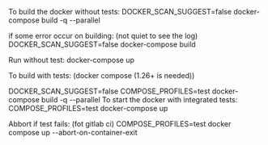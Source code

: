To build the docker without tests:
DOCKER_SCAN_SUGGEST=false docker-compose build -q --parallel

if some error occur on building: (not quiet to see the log)
DOCKER_SCAN_SUGGEST=false docker-compose build 

Run without test:
docker-compose up


To build with tests: (docker compose (1.26+ is needed))

DOCKER_SCAN_SUGGEST=false COMPOSE_PROFILES=test docker-compose build -q --parallel
To start the docker with integrated tests:
COMPOSE_PROFILES=test docker-compose up

Abbort if test fails: (fot gitlab ci)
COMPOSE_PROFILES=test docker compose up --abort-on-container-exit

